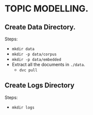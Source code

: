 # TOPIC MODELLING.
## Create Data Directory. 
Steps:
- `mkdir data`
- `mkdir -p data/corpus`
- `mkdir -p data/embedded`
- Extract all the documents in `./data`.
    - `dvc pull`

## Create Logs Directory
Steps:
- `mkdir logs`

